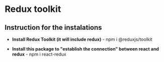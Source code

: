 # Redux toolkit

## Instruction for the instalations

- **Install Redux Toolkit (it will include redux)** - npm i @reduxjs/toolkit

- **Install this package to "establish the connection" between react and redux** - npm i react-redux
